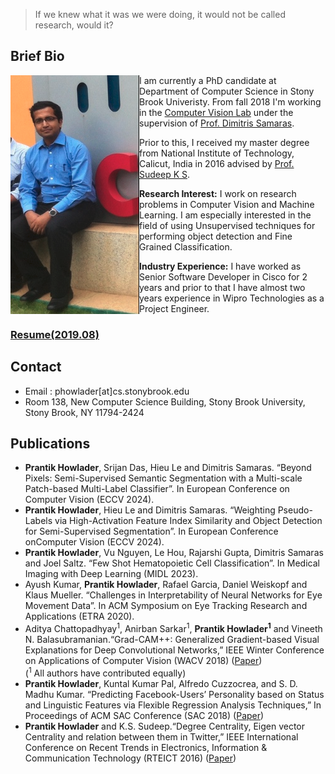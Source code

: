 
> If we knew what it was we were doing, it would not be called research, would it?     

## Brief Bio
<!--!<img src="prantik1.png" alt="hi" class="inline"/>-->
<img src="prantik1.png" class="inline" align="left"/>

I am currently a PhD candidate at Department of Computer Science in Stony Brook Univeristy. From fall 2018 I'm working in the [Computer Vision Lab](https://www3.cs.stonybrook.edu/~cvl/) under the supervision of [Prof. Dimitris Samaras](https://www3.cs.stonybrook.edu/~samaras/).


Prior to this, I received my master degree from National Institute of Technology, Calicut, India in 2016 advised by [Prof. Sudeep K S](http://people.cse.nitc.ac.in/sudeep/).

**Research Interest:** I work on research problems in Computer Vision and Machine Learning. I am especially interested in the field of using Unsupervised techniques for performing object detection and Fine Grained Classification.

**Industry Experience:** I have worked as Senior Software Developer in Cisco for 2 years and prior to that I have almost two years experience in Wipro Technologies as a Project Engineer.

### **[Resume(2019.08)](https://github.com/prantikhowlader/prantikhowlader.github.io/raw/master/prantik_resume.pdf)**

## Contact
 - Email : phowlader[at]cs.stonybrook.edu
 - Room 138, New Computer Science Building, Stony Brook University, Stony Brook, NY 11794-2424
 
## Publications
- **Prantik Howlader**, Srijan Das, Hieu Le and Dimitris Samaras. “Beyond Pixels: Semi-Supervised Semantic Segmentation with a Multi-scale Patch-based Multi-Label Classifier”. In European Conference on Computer Vision (ECCV 2024).
- **Prantik Howlader**, Hieu Le and Dimitris Samaras. “Weighting Pseudo-Labels via High-Activation Feature Index Similarity and Object Detection for Semi-Supervised Segmentation”. In European Conference onComputer Vision (ECCV 2024).
- **Prantik Howlader**, Vu Nguyen, Le Hou, Rajarshi Gupta, Dimitris Samaras and Joel Saltz. “Few Shot Hematopoietic Cell Classification”. In  Medical Imaging with Deep Learning (MIDL 2023).
-  Ayush Kumar, **Prantik Howlader**, Rafael Garcia, Daniel Weiskopf and Klaus Mueller. “Challenges in Interpretability of Neural Networks for Eye Movement Data”. In ACM Symposium on Eye Tracking Research and Applications (ETRA 2020).
- Aditya Chattopadhyay<sup>1</sup>, Anirban Sarkar<sup>1</sup>, **Prantik Howlader<sup>1</sup>** and Vineeth N. Balasubramanian.“Grad-CAM++: Generalized Gradient-based Visual Explanations for Deep Convolutional Networks,” IEEE Winter Conference on Applications of Computer Vision (WACV 2018) ([Paper](https://github.com/prantikhowlader/prantikhowlader.github.io/raw/master/gradcam%2B%2B.pdf))
<br />(<sup>1</sup> All authors have contributed equally)
- **Prantik Howlader**, Kuntal Kumar Pal, Alfredo Cuzzocrea, and S. D. Madhu Kumar. “Predicting Facebook-Users’ Personality based on Status and Linguistic Features via Flexible Regression Analysis Techniques,” In Proceedings of ACM SAC Conference (SAC 2018) ([Paper](https://github.com/prantikhowlader/prantikhowlader.github.io/raw/master/eigen.pdf))
- **Prantik Howlader** and K.S. Sudeep.“Degree Centrality, Eigen vector Centrality and relation between them in Twitter,” IEEE International Conference on Recent Trends in Electronics, Information & Communication Technology (RTEICT 2016) ([Paper](https://github.com/prantikhowlader/prantikhowlader.github.io/raw/master/fbk.pdf))

